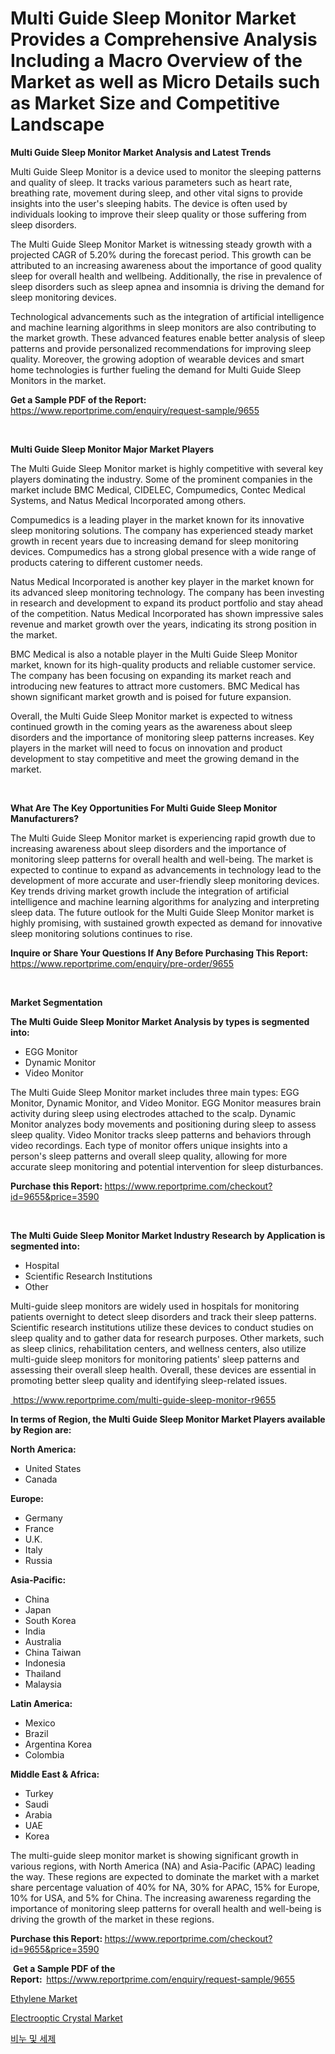 <p><h1>Multi Guide Sleep Monitor Market Provides a Comprehensive Analysis Including a Macro Overview of the Market as well as Micro Details such as Market Size and Competitive Landscape</h1></p><p><strong>Multi Guide Sleep Monitor Market Analysis and Latest Trends</strong></p>
<p><p>Multi Guide Sleep Monitor is a device used to monitor the sleeping patterns and quality of sleep. It tracks various parameters such as heart rate, breathing rate, movement during sleep, and other vital signs to provide insights into the user's sleeping habits. The device is often used by individuals looking to improve their sleep quality or those suffering from sleep disorders.</p><p>The Multi Guide Sleep Monitor Market is witnessing steady growth with a projected CAGR of 5.20% during the forecast period. This growth can be attributed to an increasing awareness about the importance of good quality sleep for overall health and wellbeing. Additionally, the rise in prevalence of sleep disorders such as sleep apnea and insomnia is driving the demand for sleep monitoring devices.</p><p>Technological advancements such as the integration of artificial intelligence and machine learning algorithms in sleep monitors are also contributing to the market growth. These advanced features enable better analysis of sleep patterns and provide personalized recommendations for improving sleep quality. Moreover, the growing adoption of wearable devices and smart home technologies is further fueling the demand for Multi Guide Sleep Monitors in the market.</p></p>
<p><strong>Get a Sample PDF of the Report:&nbsp;</strong> <a href="https://www.reportprime.com/enquiry/request-sample/9655">https://www.reportprime.com/enquiry/request-sample/9655</a></p>
<p>&nbsp;</p>
<p><strong>Multi Guide Sleep Monitor Major Market Players</strong></p>
<p><p>The Multi Guide Sleep Monitor market is highly competitive with several key players dominating the industry. Some of the prominent companies in the market include BMC Medical, CIDELEC, Compumedics, Contec Medical Systems, and Natus Medical Incorporated among others.</p><p>Compumedics is a leading player in the market known for its innovative sleep monitoring solutions. The company has experienced steady market growth in recent years due to increasing demand for sleep monitoring devices. Compumedics has a strong global presence with a wide range of products catering to different customer needs.</p><p>Natus Medical Incorporated is another key player in the market known for its advanced sleep monitoring technology. The company has been investing in research and development to expand its product portfolio and stay ahead of the competition. Natus Medical Incorporated has shown impressive sales revenue and market growth over the years, indicating its strong position in the market.</p><p>BMC Medical is also a notable player in the Multi Guide Sleep Monitor market, known for its high-quality products and reliable customer service. The company has been focusing on expanding its market reach and introducing new features to attract more customers. BMC Medical has shown significant market growth and is poised for future expansion.</p><p>Overall, the Multi Guide Sleep Monitor market is expected to witness continued growth in the coming years as the awareness about sleep disorders and the importance of monitoring sleep patterns increases. Key players in the market will need to focus on innovation and product development to stay competitive and meet the growing demand in the market.</p></p>
<p>&nbsp;</p>
<p><strong>What Are The Key Opportunities For Multi Guide Sleep Monitor Manufacturers?</strong></p>
<p><p>The Multi Guide Sleep Monitor market is experiencing rapid growth due to increasing awareness about sleep disorders and the importance of monitoring sleep patterns for overall health and well-being. The market is expected to continue to expand as advancements in technology lead to the development of more accurate and user-friendly sleep monitoring devices. Key trends driving market growth include the integration of artificial intelligence and machine learning algorithms for analyzing and interpreting sleep data. The future outlook for the Multi Guide Sleep Monitor market is highly promising, with sustained growth expected as demand for innovative sleep monitoring solutions continues to rise.</p></p>
<p><strong>Inquire or Share Your Questions If Any Before Purchasing This Report:</strong> <a href="https://www.reportprime.com/enquiry/pre-order/9655">https://www.reportprime.com/enquiry/pre-order/9655</a></p>
<p>&nbsp;</p>
<p><strong>Market Segmentation</strong></p>
<p><strong>The Multi Guide Sleep Monitor Market Analysis by types is segmented into:</strong></p>
<p><ul><li>EGG Monitor</li><li>Dynamic Monitor</li><li>Video Monitor</li></ul></p>
<p><p>The Multi Guide Sleep Monitor market includes three main types: EGG Monitor, Dynamic Monitor, and Video Monitor. EGG Monitor measures brain activity during sleep using electrodes attached to the scalp. Dynamic Monitor analyzes body movements and positioning during sleep to assess sleep quality. Video Monitor tracks sleep patterns and behaviors through video recordings. Each type of monitor offers unique insights into a person's sleep patterns and overall sleep quality, allowing for more accurate sleep monitoring and potential intervention for sleep disturbances.</p></p>
<p><strong>Purchase this Report:&nbsp;</strong><a href="https://www.reportprime.com/checkout?id=9655&price=3590">https://www.reportprime.com/checkout?id=9655&price=3590</a></p>
<p>&nbsp;</p>
<p><strong>The Multi Guide Sleep Monitor Market Industry Research by Application is segmented into:</strong></p>
<p><ul><li>Hospital</li><li>Scientific Research Institutions</li><li>Other</li></ul></p>
<p><p>Multi-guide sleep monitors are widely used in hospitals for monitoring patients overnight to detect sleep disorders and track their sleep patterns. Scientific research institutions utilize these devices to conduct studies on sleep quality and to gather data for research purposes. Other markets, such as sleep clinics, rehabilitation centers, and wellness centers, also utilize multi-guide sleep monitors for monitoring patients' sleep patterns and assessing their overall sleep health. Overall, these devices are essential in promoting better sleep quality and identifying sleep-related issues.</p></p>
<p><a href="https://www.reportprime.com/multi-guide-sleep-monitor-r9655">&nbsp;https://www.reportprime.com/multi-guide-sleep-monitor-r9655</a></p>
<p><strong>In terms of Region, the Multi Guide Sleep Monitor Market Players available by Region are:</strong></p>
<p>
    <p> <strong> North America: </strong>
        <ul>
            <li>United States</li>
            <li>Canada</li>
        </ul>
        </p> 
    <p> <strong> Europe: </strong>
        <ul>
            <li>Germany</li>
            <li>France</li>
            <li>U.K.</li>
            <li>Italy</li>
            <li>Russia</li>
        </ul>
        </p> 
    <p> <strong> Asia-Pacific: </strong>
        <ul>
            <li>China</li>
            <li>Japan</li>
            <li>South Korea</li>
            <li>India</li>
            <li>Australia</li>
            <li>China Taiwan</li>
            <li>Indonesia</li>
            <li>Thailand</li>
            <li>Malaysia</li>
        </ul>
        </p> 
    <p> <strong> Latin America: </strong>
        <ul>
            <li>Mexico</li>
            <li>Brazil</li>
            <li>Argentina Korea</li>
            <li>Colombia</li>
        </ul>
        </p> 
    <p> <strong> Middle East & Africa: </strong>
        <ul>
            <li>Turkey</li>
            <li>Saudi</li>
            <li>Arabia</li>
            <li>UAE</li>
            <li>Korea</li>
        </ul>
    </p>
    </p>
<p><p>The multi-guide sleep monitor market is showing significant growth in various regions, with North America (NA) and Asia-Pacific (APAC) leading the way. These regions are expected to dominate the market with a market share percentage valuation of 40% for NA, 30% for APAC, 15% for Europe, 10% for USA, and 5% for China. The increasing awareness regarding the importance of monitoring sleep patterns for overall health and well-being is driving the growth of the market in these regions.</p></p>
<p><strong>Purchase this Report: </strong><a href="https://www.reportprime.com/checkout?id=9655&price=3590">https://www.reportprime.com/checkout?id=9655&price=3590</a></p>
<p>&nbsp;<strong>Get a Sample PDF of the Report:&nbsp;&nbsp;</strong><a href="https://www.reportprime.com/enquiry/request-sample/9655">https://www.reportprime.com/enquiry/request-sample/9655</a></p>
<p><strong></strong></p>
<p><p><a href="https://www.linkedin.com/pulse/ethylene-market-size-growing-forecasted-period-from-2024-8hsce?trackingId=8rmdaGNtbrgOfgv00pfnCA%3D%3D">Ethylene Market</a></p><p><a href="https://www.linkedin.com/pulse/electrooptic-crystal-market-research-report-reveals-latest-khdqe?trackingId=KSYotHtjFxkG8fpLrCuwDg%3D%3D">Electrooptic Crystal Market</a></p><p><a href="https://github.com/laholand/Market-Research-Report-List-3/blob/main/290114421481.md">비누 및 세제</a></p></p>